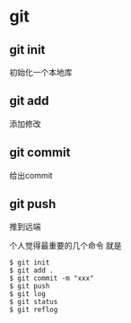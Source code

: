 # git
## git init
初始化一个本地库
## git add
添加修改
## git commit
给出commit
## git push
推到远端

个人觉得最重要的几个命令
就是
```console
$ git init
$ git add .
$ git commit -m "xxx"
$ git push
$ git log
$ git status
$ git reflog
```